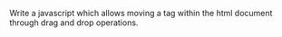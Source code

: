 Write a javascript which allows moving a tag within the html document through drag and drop operations.

